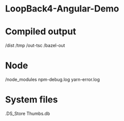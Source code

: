 # LoopBack4-Angular-Demo

# Compiled output
/dist
/tmp
/out-tsc
/bazel-out

# Node
/node_modules
npm-debug.log
yarn-error.log

# System files
.DS_Store
Thumbs.db
